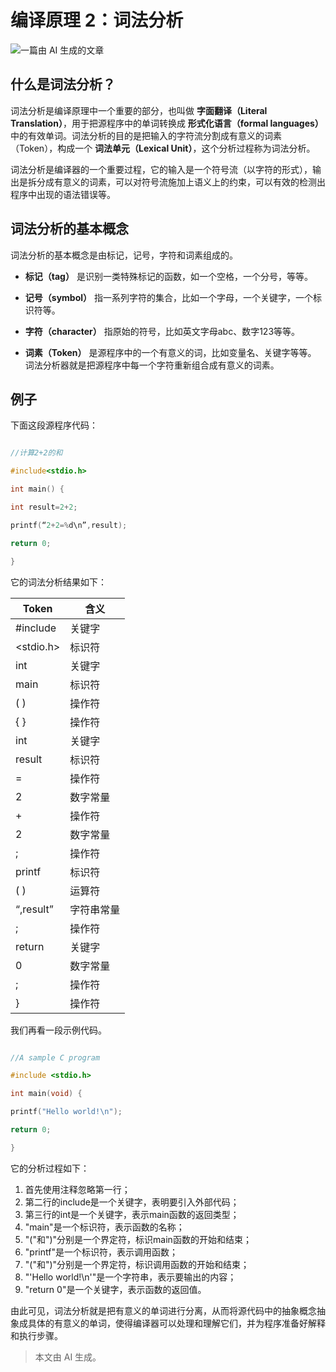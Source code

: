 # 编译原理 2：词法分析

![一篇由 AI 生成的文章](https://blog-pic-1251295613.cos.ap-guangzhou.myqcloud.com/1670661820.651914SmartPic.png)

## 什么是词法分析？

词法分析是编译原理中一个重要的部分，也叫做 **字面翻译（Literal Translation）**，用于把源程序中的单词转换成 **形式化语言（formal languages）** 中的有效单词。词法分析的目的是把输入的字符流分割成有意义的词素（Token），构成一个 **词法单元（Lexical Unit）**，这个分析过程称为词法分析。

词法分析是编译器的一个重要过程，它的输入是一个符号流（以字符的形式），输出是拆分成有意义的词素，可以对符号流施加上语义上的约束，可以有效的检测出程序中出现的语法错误等。

## 词法分析的基本概念

词法分析的基本概念是由标记，记号，字符和词素组成的。

* **标记（tag）** 是识别一类特殊标记的函数，如一个空格，一个分号，等等。

* **记号（symbol）** 指一系列字符的集合，比如一个字母，一个关键字，一个标识符等。

* **字符（character）** 指原始的符号，比如英文字母abc、数字123等等。

* **词素（Token）** 是源程序中的一个有意义的词，比如变量名、关键字等等。 词法分析器就是把源程序中每一个字符重新组合成有意义的词素。

## 例子

下面这段源程序代码：

```c

//计算2+2的和

#include<stdio.h>

int main() {

int result=2+2;

printf(“2+2=%d\n”,result);

return 0;

}

```

它的词法分析结果如下：

| Token | 含义 |
| --- | --- |
| #include | 关键字 |
| <stdio.h> | 标识符 |
| int | 关键字 |
| main | 标识符 |
| ( ) | 操作符 |
| { } | 操作符 |
| int | 关键字 |
| result | 标识符 |
| = | 操作符 |
| 2 | 数字常量 |
| + | 操作符 |
| 2 | 数字常量 |
| ; | 操作符 |
| printf | 标识符 |
| ( ) | 运算符 |
| “,result” | 字符串常量 |
| ; | 操作符 |
| return | 关键字 |
| 0 | 数字常量 |
| ; | 操作符 |
| } | 操作符 |

我们再看一段示例代码。

```c

//A sample C program

#include <stdio.h>

int main(void) {

printf("Hello world!\n");

return 0;

}

```

它的分析过程如下：

1. 首先使用注释忽略第一行；
2. 第二行的include是一个关键字，表明要引入外部代码；
3. 第三行的int是一个关键字，表示main函数的返回类型；
4. "main"是一个标识符，表示函数的名称；
5. "("和")"分别是一个界定符，标识main函数的开始和结束；
6. "printf"是一个标识符，表示调用函数；
7. "("和")"分别是一个界定符，标识调用函数的开始和结束；
8. "'Hello world!\n'"是一个字符串，表示要输出的内容；
9. "return 0"是一个关键字，表示函数的返回值。

由此可见，词法分析就是把有意义的单词进行分离，从而将源代码中的抽象概念抽象成具体的有意义的单词，使得编译器可以处理和理解它们，并为程序准备好解释和执行步骤。

> 本文由 AI 生成。